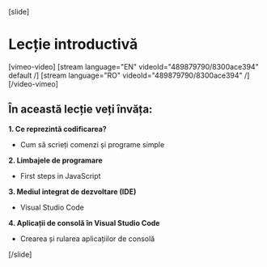 [slide]

# Lecție introductivă

[vimeo-video]
[stream language="EN" videoId="489879790/8300ace394" default /]
[stream language="RO" videoId="489879790/8300ace394"  /]
[/video-vimeo]

## În această lecție veți învăța:

**1. Ce reprezintă codificarea?**
- Cum să scrieți comenzi și programe simple 

**2. Limbajele de programare**
- First steps in JavaScript

**3. Mediul integrat de dezvoltare (IDE)**
- Visual Studio Code

**4. Aplicații de consolă în Visual Studio Code**
- Crearea și rularea aplicațiilor de consolă

[/slide]
